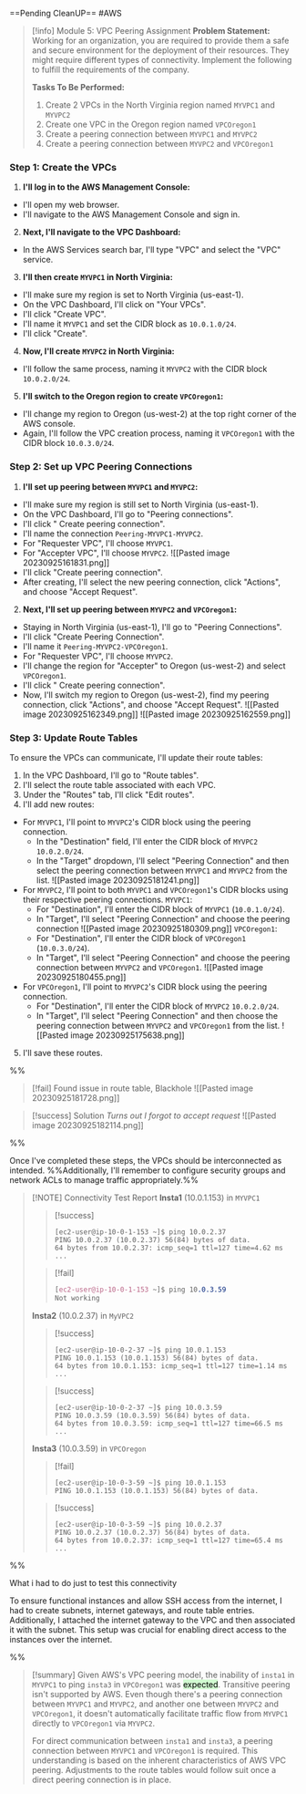 ==Pending CleanUP==
#AWS

> [!info] Module 5: VPC Peering Assignment
> **Problem Statement:** 
> Working for an organization, you are required to provide them a safe and secure environment for the deployment of their resources. They might require different types of connectivity. Implement the following to fulfill the requirements of the company. 
> 
> **Tasks To Be Performed:** 
> 1. Create 2 VPCs in the North Virginia region named `MYVPC1` and `MYVPC2` 
> 2. Create one VPC in the Oregon region named `VPCOregon1` 
> 3. Create a peering connection between `MYVPC1` and `MYVPC2` 
> 4. Create a peering connection between `MYVPC2` and `VPCOregon1` 


### Step 1: Create the VPCs

1. **I'll log in to the AWS Management Console:**
  - I'll open my web browser.
  - I'll navigate to the AWS Management Console and sign in.

2. **Next, I'll navigate to the VPC Dashboard:**
  - In the AWS Services search bar, I'll type "VPC" and select the "VPC" service.

3. **I'll then create `MYVPC1` in North Virginia:**
  - I'll make sure my region is set to North Virginia (us-east-1).
  - On the VPC Dashboard, I'll click on "Your VPCs".
  - I'll click "Create VPC".
  - I'll name it `MYVPC1` and set the CIDR block as `10.0.1.0/24`.
  - I'll click "Create".

4. **Now, I'll create `MYVPC2` in North Virginia:**
  - I'll follow the same process, naming it `MYVPC2` with the CIDR block `10.0.2.0/24`.

5. **I'll switch to the Oregon region to create `VPCOregon1`:**
  - I'll change my region to Oregon (us-west-2) at the top right corner of the AWS console.
  - Again, I'll follow the VPC creation process, naming it `VPCOregon1` with the CIDR block `10.0.3.0/24`.

### Step 2: Set up VPC Peering Connections

1. **I'll set up peering between `MYVPC1` and `MYVPC2`:**
  
  - I'll make sure my region is still set to North Virginia (us-east-1).
  - On the VPC Dashboard, I'll go to "Peering connections".
  - I'll click " Create peering connection".
  - I'll name the connection `Peering-MYVPC1-MYVPC2`.
  - For "Requester VPC", I'll choose `MYVPC1`.
  - For "Accepter VPC", I'll choose `MYVPC2`.
    ![[Pasted image 20230925161831.png]]
  - I'll click "Create peering connection".
  - After creating, I'll select the new peering connection, click "Actions", and choose "Accept Request".
 
2. **Next, I'll set up peering between `MYVPC2` and `VPCOregon1`:**
  
  - Staying in North Virginia (us-east-1), I'll go to "Peering Connections".
  - I'll click "Create Peering Connection".
  - I'll name it `Peering-MYVPC2-VPCOregon1`.
  - For "Requester VPC", I'll choose `MYVPC2`.
  - I'll change the region for "Accepter" to Oregon (us-west-2) and select `VPCOregon1`.
  - I'll click " Create peering connection".
  - Now, I'll switch my region to Oregon (us-west-2), find my peering connection, click "Actions", and choose "Accept Request".
  ![[Pasted image 20230925162349.png]]
  ![[Pasted image 20230925162559.png]]
### Step 3: Update Route Tables

To ensure the VPCs can communicate, I'll update their route tables:

1. In the VPC Dashboard, I'll go to "Route tables".
2. I'll select the route table associated with each VPC.
3. Under the "Routes" tab, I'll click "Edit routes".
4. I'll add new routes:
  - For `MYVPC1`, I'll point to `MYVPC2`'s CIDR block using the peering connection.
    - In the "Destination" field, I'll enter the CIDR block of `MYVPC2` `10.0.2.0/24`.
    - In the "Target" dropdown, I'll select "Peering Connection" and then select the peering connection between `MYVPC1` and `MYVPC2` from the list.
      ![[Pasted image 20230925181241.png]]
  - For `MYVPC2`, I'll point to both `MYVPC1` and `VPCOregon1`'s CIDR blocks using their respective peering connections.
    `MYVPC1`:
    - For "Destination", I'll enter the CIDR block of `MYVPC1` (`10.0.1.0/24`).
    - In "Target", I'll select "Peering Connection" and choose the peering connection
      ![[Pasted image 20230925180309.png]]
    `VPCOregon1`:
    - For "Destination", I'll enter the CIDR block of `VPCOregon1` (`10.0.3.0/24`).
    - In "Target", I'll select "Peering Connection" and choose the peering connection between `MYVPC2` and `VPCOregon1`.
      ![[Pasted image 20230925180455.png]]
  - For `VPCOregon1`, I'll point to `MYVPC2`'s CIDR block using the peering connection.
    - For "Destination", I'll enter the CIDR block of `MYVPC2` `10.0.2.0/24`.
    - In "Target", I'll select "Peering Connection" and then choose the peering connection between `MYVPC2` and `VPCOregon1` from the list.
      ![[Pasted image 20230925175638.png]]
5. I'll save these routes.

%%

> [!fail] Found issue in route table, Blackhole
> ![[Pasted image 20230925181728.png]]

> [!success] Solution
> *Turns out I forgot to accept request*
> ![[Pasted image 20230925182114.png]]

%%

Once I've completed these steps, the VPCs should be interconnected as intended. %%Additionally, I'll remember to configure security groups and network ACLs to manage traffic appropriately.%%




> [!NOTE] Connectivity Test Report
> **Insta1** (10.0.1.153) in `MYVPC1`
> 
> > [!success]
> > ```
> > [ec2-user@ip-10-0-1-153 ~]$ ping 10.0.2.37
> > PING 10.0.2.37 (10.0.2.37) 56(84) bytes of data.
> > 64 bytes from 10.0.2.37: icmp_seq=1 ttl=127 time=4.62 ms
> > ...
> > ```
> 
> > [!fail]
> > ```css
> > [ec2-user@ip-10-0-1-153 ~]$ ping 10.0.3.59
> > Not working
> > ```
> > 
> 
> **Insta2** (10.0.2.37) in `MyVPC2`
> 
> > [!success]
> > ```
> > [ec2-user@ip-10-0-2-37 ~]$ ping 10.0.1.153
> > PING 10.0.1.153 (10.0.1.153) 56(84) bytes of data.
> > 64 bytes from 10.0.1.153: icmp_seq=1 ttl=127 time=1.14 ms
> > ...
> > ```
> 
> > [!success]
> > ```
> > [ec2-user@ip-10-0-2-37 ~]$ ping 10.0.3.59
> > PING 10.0.3.59 (10.0.3.59) 56(84) bytes of data.
> > 64 bytes from 10.0.3.59: icmp_seq=1 ttl=127 time=66.5 ms
> > ...
> > ```
> 
> **Insta3** (10.0.3.59) in `VPCOregon`
> 
> > [!fail]
> > ```
> > [ec2-user@ip-10-0-3-59 ~]$ ping 10.0.1.153
> > PING 10.0.1.153 (10.0.1.153) 56(84) bytes of data.
> > ```
> > 
> 
> > [!success]
> > ```
> > [ec2-user@ip-10-0-3-59 ~]$ ping 10.0.2.37
> > PING 10.0.2.37 (10.0.2.37) 56(84) bytes of data.
> > 64 bytes from 10.0.2.37: icmp_seq=1 ttl=127 time=65.4 ms
> > ...
> > ```
> > 
> 

%%

What i had to do just to test this connectivity

To ensure functional instances and allow SSH access from the internet, I had to create subnets, internet gateways, and route table entries. Additionally, I attached the internet gateway to the VPC and then associated it with the subnet. This setup was crucial for enabling direct access to the instances over the internet.

%%

> [!summary]
> Given AWS's VPC peering model, the inability of `insta1` in `MYVPC1` to ping `insta3` in `VPCOregon1` was <mark style="background: #BBFABBA6;">expected</mark>. Transitive peering isn't supported by AWS. Even though there's a peering connection between `MYVPC1` and `MYVPC2`, and another one between `MYVPC2` and `VPCOregon1`, it doesn't automatically facilitate traffic flow from `MYVPC1` directly to `VPCOregon1` via `MYVPC2`.
> 
> For direct communication between `insta1` and `insta3`, a peering connection between `MYVPC1` and `VPCOregon1` is required. This understanding is based on the inherent characteristics of AWS VPC peering. Adjustments to the route tables would follow suit once a direct peering connection is in place.